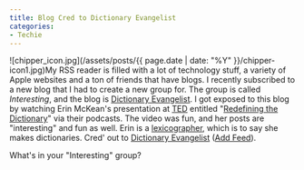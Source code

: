 ```yaml
---
title: Blog Cred to Dictionary Evangelist
categories:
- Techie
---
```


![chipper_icon.jpg](/assets/posts/{{ page.date | date: "%Y" }}/chipper-icon1.jpg)My RSS reader is filled with a lot of technology stuff, a variety of Apple websites and a ton of friends that have blogs. I recently subscribed to a new blog that I had to create a new group for. The group is called _Interesting_, and the blog is [Dictionary Evangelist](http://www.dictionaryevangelist.com/).
I got exposed to this blog by watching Erin McKean's presentation at [TED](http://www.ted.com/) entitled "[Redefining the Dictionary](http://www.ted.com/talks/view/id/161)" via their podcasts. The video was fun, and her posts are "interesting" and fun as well. Erin is a [lexicographer](http://en.wikipedia.org/wiki/Lexicographer), which is to say she makes dictionaries. Cred' out to [Dictionary Evangelist](http://www.dictionaryevangelist.com/) ([Add Feed](http://www.dictionaryevangelist.com//atom.xml)).

What's in your "Interesting" group?
